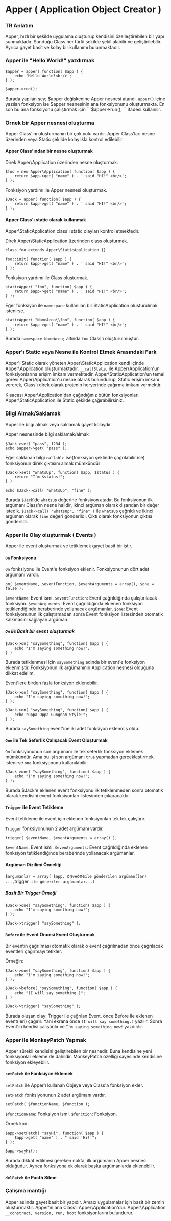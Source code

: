 # Apper ( Application Object Creator )

### TR Anlatım

Apper, hızlı bir şekilde uygulama oluşturup kendisini özelleştirebilen bir yapı sunmaktadır. Sunduğu Class her türlü şekilde şekil alabilir ve geliştirilebilir. Ayrıca gayet basit ve kolay bir kullanımı bulunmaktadır. 

### Apper ile "Hello World!" yazdırmak

``` 
$apper = apper( function( $app ) {
	echo 'Hello World!<br/>';
} );

$apper->run();
```

Burada yapılan şey; $apper değişkenine Apper nesnesi atandı. ```apper()``` içine yazılan fonksiyon ise $apper nesnesinin ana fonksiyonunu oluşturmakta. En son bu ana fonksiyonu çalıştırmak için ```$apper->run();``` ifadesi kullanılır.

### Örnek bir Apper nesnesi oluşturma

Apper Class'ını oluşturmanın bir çok yolu vardır. Apper Class'ları nesne üzerinden veya Static şekilde kolaylıkla kontrol edilebilir.

#### Apper Class'ından bir nesne oluşturmak

Direk Apper\Application üzerinden nesne oluşturmak.
```
$foo = new Apper\Application( function( $app ) {
	return $app->get( "name" ) . ' said "HI!" <br/>';
} );
```

Fonksiyon yardımı ile Apper nesnesi oluşturmak.
``` 
$Jack = apper( function( $app ) {
	return $app->get( "name" ) . ' said "HI!" <br/>';
} );
```

#### Apper Class'ı static olarak kullanmak

Apper\StaticApplication class'ı static olayları kontrol etmektedir.

Direk Apper\StaticApplication üzerinden class oluşturmak.
```
class foo extends Apper\StaticApplication {}

foo::init( function( $app ) {
	return $app->get( "name" ) . ' said "HI!" <br/>';
} );
```

Fonksiyon yardımı ile Class oluşturmak.
```
staticApper( "foo", function( $app ) {
	return $app->get( "name" ) . ' said "HI!" <br/>';
} );
```

Eğer fonksiyon ile ```namespace``` kullanılan bir StaticApplication oluşturulmak istenirse.
```
staticApper( "NameArea\\foo", function( $app ) {
	return $app->get( "name" ) . ' said "HI!" <br/>';
} );
```
Burada ```namespace NameArea;``` altında ```foo``` Class'ı oluşturulmuştur.

### Apper'ı Static veya Nesne ile Kontrol Etmek Arasındaki Fark

Apper'ı Static olarak yöneten Apper\StaticApplication kendi içinde Apper\Application oluşturmaktadır. ```__callStatic``` ile Apper\Application'un fonksiyonlarına erişim imkanı vermektedir. Apper\StaticApplication'un temel görevi Apper\Application'u nesne olarak bulundurup, Static erişim imkanı vererek, Class'ı direk olarak projenin heryerinde çağırma imkanı vermektir.

Kısacası Apper\Application'dan çağırdığınız bütün fonksiyonları Apper\StaticApplication ile Static şekilde çağırabilirsiniz.

### Bilgi Almak/Saklamak

Apper ile bilgi almak veya saklamak gayet kolaydır.

Apper nesnesinde bilgi saklamak/almak
```
$Jack->set( "pass", 1234 );
echo $apper->get( "pass" );
```

Eğer saklanan bilgi ```callable``` ise(fonksiyon şeklinde çağrılabilir ise) fonksiyonun direk çıktısını almak mümkündür
```
$Jack->set( "whatsUp", function( $app, $status ) {
	return "I'm $status!";
} )

echo $Jack->call( "whatsUp", "fine" );
```

Burada ```$Jack```'de ```whatsUp``` değerine fonksiyon atadır. Bu fonksiyonun ilk argümanı Class'ın nesne halidir, ikinci argüman olarak dışarıdan bir değer istedik. ```$Jack->call( "whatsUp", "fine" )``` ile ```whatsUp``` çağrıldı ve ikinci argüman olarak ```fine``` değeri gönderildi. Çıktı olarak fonksiyonun çıktısı gönderildi.

### Apper ile Olay oluşturmak ( Events )

Apper ile event oluşturmak ve tetiklemek gayet basit bir iştir.

#### ```On``` Fonksiyonu

```On``` fonksiyonu ile Event'e fonksiyon eklenir. Fonksiyonunun dört adet argümanı vardır.

```on( $eventName, $eventFunction, $eventArguments = array(), $one = false );```

```$eventName```: Event ismi.
```$eventFunction```: Event çağrıldığında çalıştırılacak fonksiyon.
```$evenArguments```: Event çağrıldığında eklenen fonksiyon tetiklendiğinde beraberinde yollanacak argümanlar.
```$one```: Event fonksiyonunun ilk çalıştırmadan sonra Event fonksiyon listesinden otomatik kalkmasını sağlayan argüman.

##### ```On``` ile Basit bir event oluşturmak
```
$Jack->on( "saySomething", function( $app ) {
	echo "I'm saying something now!";
} )
```
Burada tetiklenmesi için ```saySomething``` adında bir event'e fonksiyon eklenmiştir. Fonksiyonun ilk argümanının Application nesnesi olduğuna dikkat edelim.

Event'lere birden fazla fonksiyon eklenebilir.
```
$Jack->on( "saySomething", function( $app ) {
	echo "I'm saying something now!";
} );

$Jack->on( "saySomething", function( $app ) {
	echo "Oppa Oppa Gungnam Style!";
} );
```
Burada ```saySomething``` event'ine iki adet fonksiyon eklenmiş oldu.

#### ```One``` ile Tek Seferlik Çalışacak Event Oluşturmak

```On``` fonksiyonunun son argümanı ile tek seferlik fonksiyon eklemek mümkündür. Ama bu işi son argümanı ```true``` yapmadan gerçekleştirmek istenirse ```one``` fonksiyonunu kullanılabilir.

```
$Jack->one( "saySomething", function( $app ) {
	echo "I'm saying something now!";
} );
```
Burada $Jack'e eklenen event fonksiyonu ilk tetiklenmeden sonra otomatik olarak kendisini event fonksiyonları listesinden çıkaracaktır.

#### ```Trigger``` ile Event Tetikleme

Event tetikleme ile event için eklenen fonksiyonları tek tek çalıştırır.

```Trigger``` fonksiyonunun 2 adet argümanı vardır.

```trigger( $eventName, $eventArguments = array() );```

```$eventName```: Event ismi.
```$evenArguments```: Event çağrıldığında eklenen fonksiyon tetiklendiğinde beraberinde yollanacak argümanlar.

#### Argüman Dizilimi Önceliği

```$argumanlar = array( $app, ```on``` ve ```one``` ile gönderilen argüman(lar) ..., ```trigger``` ile gönerilen argümanlar...)```

##### Basit Bir Trigger Örneği
```
$Jack->one( "saySomething", function( $app ) {
	echo "I'm saying something now!";
} );

$Jack->trigger( "saySomething" );
```

#### ```Before``` ile Event Öncesi Event Oluşturmak

Bir eventin çağrılması otomatik olarak o event çağrılmadan önce çağrılacak eventleri çağırmayı tetikler.

Örneğin:
```
$Jack->one( "saySomething", function( $app ) {
	echo "I'm saying something now!";
} );

$Jack->before( "saySomething", function( $app ) {
	echo "(I'will say something.)";
} )

$Jack->trigger( "saySomething" );
```
Burada oluşan olay: Trigger ile çağrılan Event, önce Before ile eklenen event(leri) çağırır. Yani ekrana önce ```(I'will say something.)``` yazılır. Sonra Event'in kendisi çalıştırılır ve ```I'm saying something now!``` yazdırılır.

### Apper ile MonkeyPatch Yapmak

Apper sürekli kendisini geliştirebilen bir nesnedir. Buna kendisine yeni fonksiyonlar ekleme de dahildir. MonkeyPatch özelliği sayesinde kendisine fonksiyon ekleyebilir.

#### ```setPatch``` ile Fonksiyon Eklemek

```setPatch``` ile Apper'ı kullanan Objeye veya Class'a fonksiyon ekler.

```setPatch``` fonksiyonunun 2 adet argümanı vardır.

```setPatch( $functionName, $function );```

```$functionName```: Fonksiyon ismi.
```$function```: Fonksiyon.

Örnek kod:
```
$app->setPatch( "sayHi", function( $app ) {
	$app->get( "name" ) . " said 'Hi!'";
} );

$app->sayHi();
```

Burada dikkat edilmesi gereken nokta, ilk argümanın Apper nesnesi olduğudur. Ayrıca fonksiyona ek olarak başka argümanlarda eklenebilir.

#### ```delPatch``` ile Pacth Silme



### Çalışma mantığı

Apper aslında gayet basit bir yapıdır. Amacı uygulamalar için basit bir zemin oluşturmaktır. Apper'ın ana Class'ı Apper\Application'dur. Apper\Application ```__construct, version, run, boot``` fonksiyonlarını bulundurur.